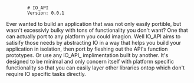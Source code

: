 			# IO_API
			Version: 0.0.1

Ever wanted to build an application that was not only easily portible,
but wasn't excessivly bulky with tons of functionality you don't want?
One that can actually port to any platform you could imagion.  Well
IO_API aims to satisify those needs by abstracting IO in a way that
helps you build your application in isolation, then port by fleshing
out the API's function prototypes.  Or use any IO_API_ implimentation
built by another.  It's designed to be minimal and only concern itself
with platform specific functionality so that you can easily layer other
libraries ontop which don't require IO specific tasks directly.
